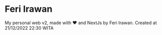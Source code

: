 # Feri Irawan

My personal web v2, made with ❤ and NextJs by Feri Irawan. Created at 21/12/2022 22:30 WITA
